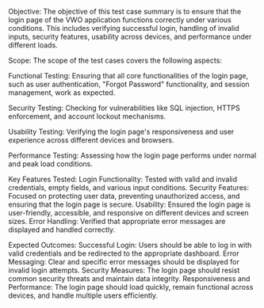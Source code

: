 Objective:
The objective of this test case summary is to ensure that the login page of the VWO application functions correctly under various conditions. This includes verifying successful login, handling of invalid inputs, security features, usability across devices, and performance under different loads.

Scope:
The scope of the test cases covers the following aspects:

Functional Testing: Ensuring that all core functionalities of the login page, such as user authentication, "Forgot Password" functionality, and session management, work as expected.

Security Testing: Checking for vulnerabilities like SQL injection, HTTPS enforcement, and account lockout mechanisms.

Usability Testing: Verifying the login page's responsiveness and user experience across different devices and browsers.

Performance Testing: Assessing how the login page performs under normal and peak load conditions.



Key Features Tested:
Login Functionality: Tested with valid and invalid credentials, empty fields, and various input conditions.
Security Features: Focused on protecting user data, preventing unauthorized access, and ensuring that the login page is secure.
Usability: Ensured the login page is user-friendly, accessible, and responsive on different devices and screen sizes.
Error Handling: Verified that appropriate error messages are displayed and handled correctly.


Expected Outcomes:
Successful Login: Users should be able to log in with valid credentials and be redirected to the appropriate dashboard.
Error Messaging: Clear and specific error messages should be displayed for invalid login attempts.
Security Measures: The login page should resist common security threats and maintain data integrity.
Responsiveness and Performance: The login page should load quickly, remain functional across devices, and handle multiple users efficiently.
